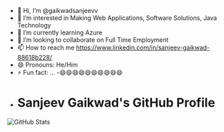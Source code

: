 - 👋 Hi, I’m @gaikwadsanjeevv
- 👀 I’m interested in Making Web Applications, Software Solutions, Java Technology
- 🌱 I’m currently learning Azure
- 💞️ I’m looking to collaborate on Full Time Employment
- 📫 How to reach me https://www.linkedin.com/in/sanjeev-gaikwad-88618b228/
- 😄 Pronouns: He/Him
- ⚡ Fun fact: ...
-😄😄😄😄😄😄😄😄😄😄
- # Sanjeev Gaikwad's GitHub Profile

![GitHub Stats](https://github-readme-stats.vercel.app/api?username=gaikwadsanjeevv&show_icons=true&hide_border=true&count_private=true&include_all_commits=true&v=2)



<!---
gaikwadsanjeevv/gaikwadsanjeevv is a ✨ special ✨ repository because its `README.md` (this file) appears on your GitHub profile.
You can click the Preview link to take a look at your changes.
--->
